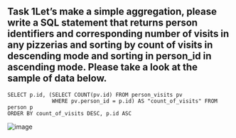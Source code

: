  ## Task 1Let’s make a simple aggregation, please write a SQL statement that returns person identifiers and corresponding number of visits in any pizzerias and sorting by count of visits in descending mode and sorting in person_id in ascending mode. Please take a look at the sample of data below.
```
SELECT p.id, (SELECT COUNT(pv.id) FROM person_visits pv 
			  WHERE pv.person_id = p.id) AS "count_of_visits" FROM person p
ORDER BY count_of_visits DESC, p.id ASC
```
![image](https://github.com/piviich/db_practice/assets/144881369/ea4a23a5-fbf9-4271-a0a5-73ae051b958d)
